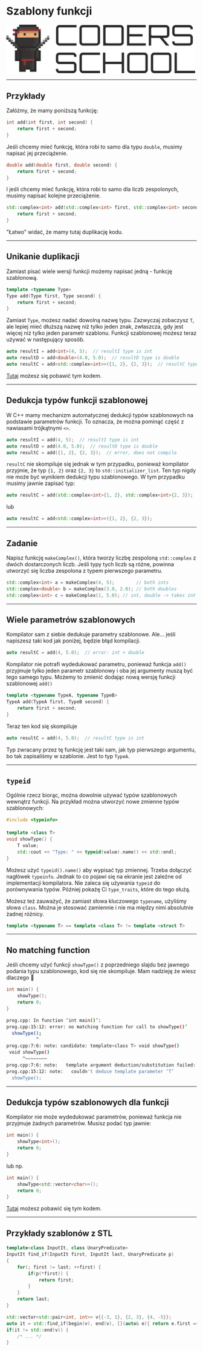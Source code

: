 <!-- .slide: data-background="#111111" -->

# Szablony funkcji

<a href="https://coders.school">
    <img width="500" src="../img/coders_school_logo.png" alt="Coders School" class="plain">
</a>

___
<!-- .slide: style="font-size: 0.9em" -->

## Przykłady

Załóżmy, że mamy poniższą funkcję:

```c++
int add(int first, int second) {
    return first + second;
}
```

Jeśli chcemy mieć funkcję, która robi to samo dla typu `double`, musimy napisać jej przeciążenie.
<!-- .element: class="fragment fade-in" -->

```c++
double add(double first, double second) {
    return first + second;
}
```
<!-- .element: class="fragment fade-in" -->

I jeśli chcemy mieć funkcję, która robi to samo dla liczb zespolonych, musimy napisać kolejne przeciążenie.
<!-- .element: class="fragment fade-in" -->

```c++
std::complex<int> add(std::complex<int> first, std::complex<int> second) {
    return first + second;
}
```
<!-- .element: class="fragment fade-in" -->

"Łatwo" widać, że mamy tutaj duplikację kodu.
<!-- .element: class="fragment fade-in" -->

___

## Unikanie duplikacji

Zamiast pisać wiele wersji funkcji możemy napisać jedną - funkcję szablonową.

```c++
template <typename Type>
Type add(Type first, Type second) {
    return first + second;
}
```
<!-- .element: class="fragment fade-in" -->

Zamiast `Type`, możesz nadać dowolną nazwę typu. Zazwyczaj zobaczysz `T`, ale lepiej mieć dłuższą nazwę niż tylko jeden znak, zwłaszcza, gdy jest więcej niż tylko jeden parametr szablonu. Funkcji szablonowej możesz teraz używać w następujący sposób.
<!-- .element: class="fragment fade-in" -->

```c++
auto resultI = add<int>(4, 5);  // resultI type is int
auto resultD = add<double>(4.0, 5.0);  // resultD type is double
auto resultC = add<std::complex<int>>({1, 2}, {2, 3});  // resultC type is std::complex<int>
```
<!-- .element: class="fragment fade-in" -->

[Tutaj](https://ideone.com/fork/NU0L8k) możesz się pobawić tym kodem.
<!-- .element: class="fragment fade-in" -->

___

## Dedukcja typów funkcji szablonowej

W C++ mamy mechanizm automatycznej dedukcji typów szablonowych na podstawie parametrów funkcji. To oznacza, że można pominąć część z nawiasami trójkątnymi `<>`.

```c++
auto resultI = add(4, 5);  // resultI type is int
auto resultD = add(4.0, 5.0);  // resultD type is double
auto resultC = add({1, 2}, {2, 3});  // error, does not compile
```

`resultC` nie skompiluje się jednak w tym przypadku, ponieważ kompilator przyjmie, że typ `{1, 2}` oraz `{2, 3}` to `std::initializer_list`. Ten typ nigdy nie może być wynikiem dedukcji typu szablonowego.
W tym przypadku musimy jawnie zapisać typ:
<!-- .element: class="fragment fade-in" -->

```c++
auto resultC = add(std::complex<int>{1, 2}, std::complex<int>{2, 3});
```
<!-- .element: class="fragment fade-in" -->

lub
<!-- .element: class="fragment fade-in" -->

```c++
auto resultC = add<std::complex<int>>({1, 2}, {2, 3});
```
<!-- .element: class="fragment fade-in" -->

___

## Zadanie

Napisz funkcję `makeComplex()`, która tworzy liczbę zespoloną `std::complex` z dwóch dostarczonych liczb. Jeśli typy tych liczb są różne, powinna utworzyć się liczba zespolona z typem pierwszego parametru.

```c++
std::complex<int> a = makeComplex(4, 5);        // both ints
std::complex<double> b = makeComplex(3.0, 2.0); // both doubles
std::complex<int> c = makeComplex(1, 5.0); // int, double -> takes int
```

___
<!-- .slide: style="font-size: 0.8em" -->

## Wiele parametrów szablonowych

Kompilator sam z siebie dedukuje parametry szablonowe. Ale... jeśli napiszesz taki kod jak poniżej, będzie błąd kompilacji.

```c++
auto resultC = add(4, 5.0);  // error: int + double
```
<!-- .element: class="fragment fade-in" -->

Kompilator nie potrafi wydedukować parametru, ponieważ funkcja `add()` przyjmuje tylko jeden parametr szablonowy i oba jej argumenty muszą być tego samego typu. Możemy to zmienić dodając nową wersję funkcji szablonowej `add()`
<!-- .element: class="fragment fade-in" -->

```c++
template <typename TypeA, typename TypeB>
TypeA add(TypeA first, TypeB second) {
    return first + second;
}
```
<!-- .element: class="fragment fade-in" -->

Teraz ten kod się skompiluje
<!-- .element: class="fragment fade-in" -->

```c++
auto resultC = add(4, 5.0);  // resultC type is int
```
<!-- .element: class="fragment fade-in" -->

Typ zwracany przez tę funkcję jest taki sam, jak typ pierwszego argumentu, bo tak zapisaliśmy w szablonie. Jest to typ `TypeA`.
<!-- .element: class="fragment fade-in" -->

___
<!-- .slide: style="font-size: 0.8em" -->
## `typeid`

Ogólnie rzecz biorąc, można dowolnie używać typów szablonowych wewnątrz funkcji. Na przykład można utworzyć nowe zmienne typów szablonowych:

```cpp
#include <typeinfo>

template <class T>
void showType() {
    T value;
    std::cout << "Type: " << typeid(value).name() << std::endl;
}
```
<!-- .element: class="fragment fade-in" -->

Możesz użyć `typeid().name()` aby wypisać typ zmiennej. Trzeba dołączyć nagłówek `typeinfo`. Jednak to co pojawi się na ekranie jest zależne od implementacji kompilatora. Nie zaleca się używania `typeid` do porównywania typów. Później pokażę Ci `type_traits`, które do tego służą.
<!-- .element: class="fragment fade-in" -->

Możesz też zauważyć, że zamiast słowa kluczowego `typename`, użyliśmy słowa `class`. Można je stosować zamiennie i nie ma między nimi absolutnie żadnej różnicy.
<!-- .element: class="fragment fade-in" -->

```cpp
template <typename T> == template <class T> != template <struct T>
```
<!-- .element: class="fragment fade-in" -->

___
<!-- .slide: style="font-size: .9em" -->

## No matching function

Jeśli chcemy użyć funkcji `showType()` z poprzedniego slajdu bez jawnego podania typu szablonowego, kod się nie skompiluje. Mam nadzieję że wiesz dlaczego 🙂

```c++
int main() {
    showType();
    return 0;
}
```

```bash
prog.cpp: In function ‘int main()’:
prog.cpp:15:12: error: no matching function for call to showType()’
  showType();
           ^
prog.cpp:7:6: note: candidate: template<class T> void showType()
 void showType()
      ^~~~~~~~~
prog.cpp:7:6: note:   template argument deduction/substitution failed:
prog.cpp:15:12: note:   couldn't deduce template parameter ‘T’
  showType();
```

___

## Dedukcja typów szablonowych dla funkcji

Kompilator nie może wydedukować parametrów, ponieważ funkcja nie przyjmuje żadnych parametrów. Musisz podać typ jawnie:

```c++
int main() {
    showType<int>();
    return 0;
}
```
<!-- .element: class="fragment fade-in" -->

lub np.
<!-- .element: class="fragment fade-in" -->

```c++
int main() {
    showType<std::vector<char>>();
    return 0;
}
```
<!-- .element: class="fragment fade-in" -->

[Tutaj](https://ideone.com/fork/oZZybw) możesz pobawić się tym kodem.
<!-- .element: class="fragment fade-in" -->

___

## Przykłady szablonów z STL

```cpp
template<class InputIt, class UnaryPredicate>
InputIt find_if(InputIt first, InputIt last, UnaryPredicate p)
{
    for(; first != last; ++first) {
        if(p(*first)) {
            return first;
        }
    }
    return last;
}
```

```cpp
std::vector<std::pair<int, int>> v{{-3, 1}, {2, 3}, {4, -5}};
auto it = std::find_if(begin(v), end(v), [](auto& e){ return e.first == 2; });
if(it != std::end(v)) {
    /* ... */
}
```
<!-- .element: class="fragment fade-in" -->
